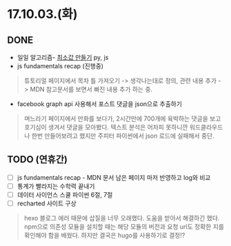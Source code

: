 # 17.10.03.(화)

## DONE

* 일일 알고리즘- [최소값 만들기](https://programmers.co.kr/learn/challenge_codes/182) py, js
* js fundamentals recap (진행중)
> 튜토리얼 페이지에서 목차 틀 가져오기 -> 생각나는대로 정의, 관련 내용 추가 -> MDN 참고문서를 보면서 빠진 내용 추가 하는 중.
* facebook graph api 사용해서 포스트 댓글을 json으로 추출하기
> 며느라기 페이지에서 만화를 보다가, 2시간만에 700개에 육박하는 댓글을 보고 호기심이 생겨서 댓글을 모아봤다. 텍스트 분석은 어차피 못하니깐 워드클라우드나 한번 만들어보려고 했지만 주피터 파이썬에서 json 로드에 실패해서 중단.

## TODO (연휴간)

* [ ] js fundamentals recap - MDN 문서 남은 페이지 마저 반영하고 log와 비교
* [ ] 통계가 빨라지는 수학력 끝내기
* [ ] 데이터 사이언스 스쿨 파이썬 6절, 7절
* [ ] recharted 사이트 구상

> hexo 블로그 에러 때문에 삽질을 너무 오래했다. 도움을 받아서 해결하긴 했다. npm으로 의존성 모듈을 설치할 때는 해당 모듈의 버전과 요청 url도 정확한 지를 확인해야 함을 배웠다. 하지만 결국은 hugo를 사용하기로 결정!?